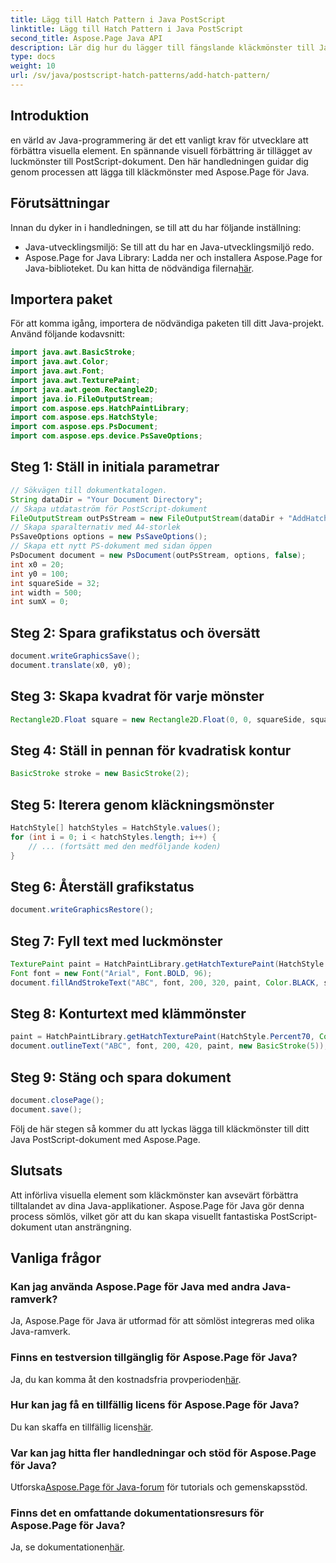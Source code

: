```yaml
---
title: Lägg till Hatch Pattern i Java PostScript
linktitle: Lägg till Hatch Pattern i Java PostScript
second_title: Aspose.Page Java API
description: Lär dig hur du lägger till fängslande kläckmönster till Java PostScript-dokument med Aspose.Page. Höj ditt visuella innehåll utan ansträngning.
type: docs
weight: 10
url: /sv/java/postscript-hatch-patterns/add-hatch-pattern/
---
```

## Introduktion
en värld av Java-programmering är det ett vanligt krav för utvecklare att förbättra visuella element. En spännande visuell förbättring är tillägget av luckmönster till PostScript-dokument. Den här handledningen guidar dig genom processen att lägga till kläckmönster med Aspose.Page för Java.
## Förutsättningar
Innan du dyker in i handledningen, se till att du har följande inställning:
- Java-utvecklingsmiljö: Se till att du har en Java-utvecklingsmiljö redo.
-  Aspose.Page for Java Library: Ladda ner och installera Aspose.Page for Java-biblioteket. Du kan hitta de nödvändiga filerna[här](https://releases.aspose.com/page/java/).
## Importera paket
För att komma igång, importera de nödvändiga paketen till ditt Java-projekt. Använd följande kodavsnitt:
```java
import java.awt.BasicStroke;
import java.awt.Color;
import java.awt.Font;
import java.awt.TexturePaint;
import java.awt.geom.Rectangle2D;
import java.io.FileOutputStream;
import com.aspose.eps.HatchPaintLibrary;
import com.aspose.eps.HatchStyle;
import com.aspose.eps.PsDocument;
import com.aspose.eps.device.PsSaveOptions;
```
## Steg 1: Ställ in initiala parametrar
```java
// Sökvägen till dokumentkatalogen.
String dataDir = "Your Document Directory";
// Skapa utdataström för PostScript-dokument
FileOutputStream outPsStream = new FileOutputStream(dataDir + "AddHatchPattern_outPS.ps");
// Skapa sparalternativ med A4-storlek
PsSaveOptions options = new PsSaveOptions();
// Skapa ett nytt PS-dokument med sidan öppen
PsDocument document = new PsDocument(outPsStream, options, false);
int x0 = 20;
int y0 = 100;
int squareSide = 32;
int width = 500;
int sumX = 0;
```
## Steg 2: Spara grafikstatus och översätt
```java
document.writeGraphicsSave();
document.translate(x0, y0);
```
## Steg 3: Skapa kvadrat för varje mönster
```java
Rectangle2D.Float square = new Rectangle2D.Float(0, 0, squareSide, squareSide);
```
## Steg 4: Ställ in pennan för kvadratisk kontur
```java
BasicStroke stroke = new BasicStroke(2);
```
## Steg 5: Iterera genom kläckningsmönster
```java
HatchStyle[] hatchStyles = HatchStyle.values();
for (int i = 0; i < hatchStyles.length; i++) {
    // ... (fortsätt med den medföljande koden)
}
```
## Steg 6: Återställ grafikstatus
```java
document.writeGraphicsRestore();
```
## Steg 7: Fyll text med luckmönster
```java
TexturePaint paint = HatchPaintLibrary.getHatchTexturePaint(HatchStyle.DiagonalCross, Color.RED, Color.YELLOW);
Font font = new Font("Arial", Font.BOLD, 96);
document.fillAndStrokeText("ABC", font, 200, 320, paint, Color.BLACK, stroke);
```
## Steg 8: Konturtext med klämmönster
```java
paint = HatchPaintLibrary.getHatchTexturePaint(HatchStyle.Percent70, Color.BLUE, Color.WHITE);
document.outlineText("ABC", font, 200, 420, paint, new BasicStroke(5));
```
## Steg 9: Stäng och spara dokument
```java
document.closePage();
document.save();
```
Följ de här stegen så kommer du att lyckas lägga till kläckmönster till ditt Java PostScript-dokument med Aspose.Page.
## Slutsats
Att införliva visuella element som kläckmönster kan avsevärt förbättra tilltalandet av dina Java-applikationer. Aspose.Page för Java gör denna process sömlös, vilket gör att du kan skapa visuellt fantastiska PostScript-dokument utan ansträngning.
## Vanliga frågor
### Kan jag använda Aspose.Page för Java med andra Java-ramverk?
Ja, Aspose.Page för Java är utformad för att sömlöst integreras med olika Java-ramverk.
### Finns en testversion tillgänglig för Aspose.Page för Java?
 Ja, du kan komma åt den kostnadsfria provperioden[här](https://releases.aspose.com/).
### Hur kan jag få en tillfällig licens för Aspose.Page för Java?
 Du kan skaffa en tillfällig licens[här](https://purchase.aspose.com/temporary-license/).
### Var kan jag hitta fler handledningar och stöd för Aspose.Page för Java?
 Utforska[Aspose.Page för Java-forum](https://forum.aspose.com/c/page/39) för tutorials och gemenskapsstöd.
### Finns det en omfattande dokumentationsresurs för Aspose.Page för Java?
 Ja, se dokumentationen[här](https://reference.aspose.com/page/java/).